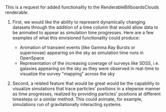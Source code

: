 This is a request for added functionality to the RenderableBillboardsClouds renderable. 

1) First, we would like the ability to represent dynamically changing datasets through the addition of a time column that would allow 
data to be animated to appear as simulation time progresses. Here are a few examples of what this envisioned functionality could produce:
    * Animation of transient events (like Gamma Ray Bursts or supernovae) appearing on the sky as simulation time runs in OpenSpace
    * Representation of the increasing coverage of surveys like SDSS, i.e. galaxies appearing on the sky as they were observed in real-time 
    to visualize the survey "mapping" across the sky

2) Second, a related feature that would be great would be the capability to visualize simulations that trace particles' positions in a 
stepwise manner as time progresses, realized by providing particles' positions at different timesteps or a similar method. This could 
animate, for example, simulations run of gravitationally interacting systems.
